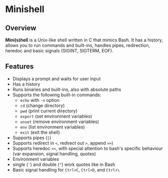 # Minishell

## Overview

**Mini(s)hell** is a Unix-like shell written in C that mimics Bash. It has a history, allows you to run commands and built-ins, handles pipes, redirection, heredoc and basic signals (SIGINT, SIGTERM, EOF).

## Features

- Displays a prompt and waits for user input
- Has a history
- Runs binaries and built-ins, also with absolute paths
- Supports the following built-in commands:
  - `echo` with `-n` option
  - `cd` (change directory)
  - `pwd` (print current directory)
  - `export` (set environment variables)
  - `unset` (remove environment variables)
  - `env` (list environment variables)
  - `exit` (exit the shell)
- Supports pipes (`|`)
- Supports redirect in `<`, redirect out `>`, append `>>`)
- Supports heredoc `<<`, with special attention to bash's specific behaviour (var expansion, signal handling, quotes)
- Environment variables
- single (`'`) and double (`"`) work quotes like in Bash
- Basic signal handling for `Ctrl+C`, `Ctrl+D`, and `Ctrl+\`
